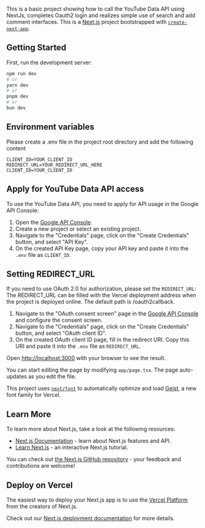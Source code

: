 This is a basic project showing how to call the YouTube Data API using NextJs, completes Oauth2 login and realizes simple use of search and add comment interfaces.
This is a [Next.js](https://nextjs.org) project bootstrapped with [`create-next-app`](https://nextjs.org/docs/app/api-reference/cli/create-next-app).

## Getting Started

First, run the development server:

```bash
npm run dev
# or
yarn dev
# or
pnpm dev
# or
bun dev
```

## Environment variables

Please create a .env file in the project root directory and add the following content

```
CLIENT_ID=YOUR_CLIENT_ID
REDIRECT_URL=YOUR_REDIRECT_URL_HERE
CLIENT_ID=YOUR_CLIENT_ID
```

## Apply for YouTube Data API access

To use the YouTube Data API, you need to apply for API usage in the Google API Console:

1. Open the [Google API Console](https://console.developers.google.com/).
2. Create a new project or select an existing project.
3. Navigate to the "Credentials" page, click on the "Create Credentials" button, and select "API Key".
4. On the created API Key page, copy your API key and paste it into the `.env` file as `CLIENT_ID`.

## Setting REDIRECT_URL

If you need to use OAuth 2.0 for authorization, please set the `REDIRECT_URL`:
The REDIRECT_URL can be filled with the Vercel deployment address when the project is deployed online. The default path is /oauth2callback.

1. Navigate to the "OAuth consent screen" page in the [Google API Console](https://console.developers.google.com/) and configure the consent screen.
2. Navigate to the "Credentials" page, click on the "Create Credentials" button, and select "OAuth client ID".
3. On the created OAuth client ID page, fill in the redirect URI. Copy this URI and paste it into the `.env` file as `REDIRECT_URL`.

Open [http://localhost:3000](http://localhost:3000) with your browser to see the result.

You can start editing the page by modifying `app/page.tsx`. The page auto-updates as you edit the file.

This project uses [`next/font`](https://nextjs.org/docs/app/building-your-application/optimizing/fonts) to automatically optimize and load [Geist](https://vercel.com/font), a new font family for Vercel.

## Learn More

To learn more about Next.js, take a look at the following resources:

- [Next.js Documentation](https://nextjs.org/docs) - learn about Next.js features and API.
- [Learn Next.js](https://nextjs.org/learn) - an interactive Next.js tutorial.

You can check out [the Next.js GitHub repository](https://github.com/vercel/next.js) - your feedback and contributions are welcome!

## Deploy on Vercel

The easiest way to deploy your Next.js app is to use the [Vercel Platform](https://vercel.com/new?utm_medium=default-template&filter=next.js&utm_source=create-next-app&utm_campaign=create-next-app-readme) from the creators of Next.js.

Check out our [Next.js deployment documentation](https://nextjs.org/docs/app/building-your-application/deploying) for more details.
